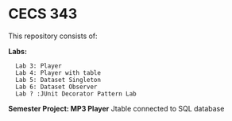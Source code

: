 # CECS 343
 
This repository consists of:

**Labs:**

      Lab 3: Player 
      Lab 4: Player with table 
      Lab 5: Dataset Singleton 
      Lab 6: Dataset Observer 
      Lab ? :JUnit Decorator Pattern Lab 
      
  
  **Semester Project: MP3 Player**
      Jtable connected to SQL database
